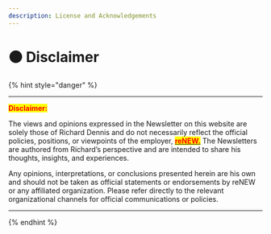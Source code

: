 ```yaml
---
description: License and Acknowledgements
---
```


# 🟠 Disclaimer

{% hint style="danger" %}


***

<mark style="color:red;">**Disclaimer:**</mark>

The views and opinions expressed in the Newsletter on this website are solely those of Richard Dennis and do not necessarily reflect the official policies, positions, or viewpoints of the employer, [<mark style="color:red;">**reNEW.**</mark>](https://renew.ku.dk/) The Newsletters are authored from Richard’s perspective and are intended to share his thoughts, insights, and experiences.

Any opinions, interpretations, or conclusions presented herein are his own and should not be taken as official statements or endorsements by reNEW or any affiliated organization. Please refer directly to the relevant organizational channels for official communications or policies.

***


{% endhint %}
